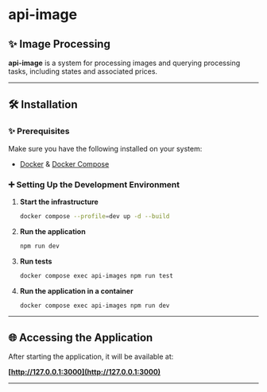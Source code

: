 # api-image

## ✨ Image Processing

**api-image** is a system for processing images and querying processing tasks, including states and associated prices.

---

## 🛠️ Installation

### ✨ Prerequisites

Make sure you have the following installed on your system:

- [Docker](https://www.docker.com/) & [Docker Compose](https://docs.docker.com/compose/)

### ➕ Setting Up the Development Environment

1. **Start the infrastructure**

   ```bash
   docker compose --profile=dev up -d --build
   ```

2. **Run the application**

   ```bash
   npm run dev
   ```

3. **Run tests**

   ```bash
   docker compose exec api-images npm run test
   ```

4. **Run the application in a container**

   ```bash
   docker compose exec api-images npm run dev
   ```

---

## 🌐 Accessing the Application

After starting the application, it will be available at:

**[http://127.0.0.1:3000](http://127.0.0.1:3000)**

---
